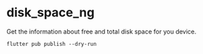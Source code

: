 # disk_space_ng

Get the information about free and total disk space for you device.

```
flutter pub publish --dry-run
```
